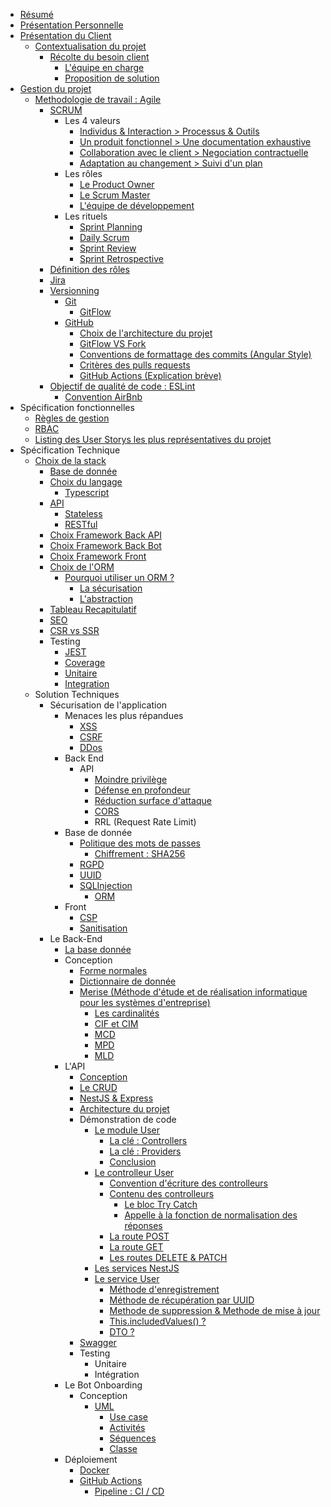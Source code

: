 - <a href='./resume.md'>Résumé</a>
- <a href='./self-pres.md'>Présentation Personnelle</a>
- <a href='./project-pres.md'>Présentation du Client</a>
  - <a href='./project-pres.md#context'>Contextualisation du projet</a>
    - <a href='./project-pres#client'>Récolte du besoin client</a>
      - <a href='./project-pres.md#team'>L'équipe en charge</a>
      - <a href='./project-pres.md#proposition-de-solution--discord-vs-from-sratch'>Proposition de solution</a>
- <a href='./project-management.md'>Gestion du projet</a>
  - <a href='./project-management.md#méthodologie-de-travail--agile'>Methodologie de travail : Agile
      - <a href='./project-management.md#scrum'>SCRUM</a>
        - Les 4 valeurs
          - <a href='./project-management.md#individus--interaction--processus--outils'>Individus & Interaction > Processus & Outils</a>
          - <a href='./project-management.md#un-produit-fonctionnel--une-documentation-exhaustive'>Un produit fonctionnel > Une documentation exhaustive</a>
          - <a href='./project-management.md#collaboration-avec-le-client--negociation-contractuelle'>Collaboration avec le client > Negociation contractuelle</a>
          - <a href='./project-management.md#adaptation-au-changement--suivi-dun-plan'>Adaptation au changement > Suivi d'un plan</a>
        - Les rôles
          - <a href='./project-management.md#product-owner'>Le Product Owner</a>
          - <a href='./project-management.md#le-scrum-master'>Le Scrum Master</a>
          - <a href='./project-management.md#léquipe-de-développement'>L'équipe de développement</a>
        - Les rituels
          - <a href='./project-management.md#sprint-planning'>Sprint Planning</a>
          - <a href='./project-management.md#daily-scrum'>Daily Scrum</a>
          - <a href='./project-management.md#sprint-review'>Sprint Review</a>
          - <a href='./project-management.md#sprint-retrospective'>Sprint Retrospective</a>
      - <a href='./project-management.md#définition-des-rôles'>Définition des rôles</a>
      - <a href='./project-management.md#jira'>Jira</a>
    - <a href='./project-management.md#versionning'>Versionning</a>
      - <a href='./project-management.md#git'>Git</a>
        - <a href='./project-management.md#gitflow'>GitFlow</a>
      - <a href='./project-management.md#github'>GitHub</a>
        - <a href='./project-management.md#mono-repository-vs-multi-repository'>Choix de l'architecture du projet</a>
        - <a href='./project-management.md#gitflow-vs-fork'>GitFlow VS Fork</a>
        - <a href='./project-management.md#convention-de-formatage-des-commits'>Conventions de formattage des commits (Angular Style)</a>
        - <a href='./project-management.md#critères-des-pull-requests'>Critères des pulls requests</a>
        - <a href='./project-management.md#github-actions'>GitHub Actions (Explication brève)</a>
    - <a href='./project-management.md#qualité-de-code--eslint'>Objectif de qualité de code : ESLint</a>
      - <a href='./project-management.md#la-convention-airbnb'>Convention AirBnb</a>
- Spécification fonctionnelles
  - <a href='./gestion-rules.md'>Règles de gestion</a>
  - <a href='./rbac.md'>RBAC</a>
  - <a href='./user-stories.md'>Listing des User Storys les plus représentatives du projet</a>
- Spécification Technique
  - <a href='./stack-choice.md'>Choix de la stack</a>
    - <a href='./stack-choice.md#la-base-de-données--postgresql'>Base de donnée</a>
    - <a href='./stack-choice.md#choix-du-langage'>Choix du langage</a>
      - <a href='./stack-choice.md#typescript'>Typescript</a>
    - <a href='./stack-choice.md#api'>API</a>
      - <a href='./stack-choice.md#stateless'>Stateless</a>
      - <a href='./stack-choice.md#restful-api'>RESTful</a>
    - <a href='./stack-choice.md#analyse-du-framework-back-end-api'>Choix Framework Back API</a>
    - <a href='./stack-choice.md#choix-du-framework-back-end-bot'>Choix Framework Back Bot</a>
    - <a href='./stack-choice.md#analyse-du-framework-front-end'>Choix Framework Front</a>
    - <a href='./stack-choice.md#analyse-de-lorm-object-relationnal-mapping'>Choix de l'ORM</a>
      - <a href='./stack-choice.md#pourquoi-utiliser-un-orm'>Pourquoi utiliser un ORM ?</a>
        - <a href='./stack-choice.md#la-sécurisation'>La sécurisation</a>
        - <a href='./stack-choice.md#labstraction'>L'abstraction</a>
    - <a href='./stack-choice.md#tableau-récapitulatif'>Tableau Recapitulatif</a>
    - <a href='./stack-choice.md#seo'>SEO</a>
    - <a href='./stack-choice.md#csr'>CSR vs SSR</a>
    - Testing
      - <a href='./stack-choice.md#jest'>JEST</a>
      - <a href='./stack-choice.md#coverage'>Coverage</a>
      - <a href='./stack-choice.md#le-test-unitaire'>Unitaire</a>
      - <a href='./stack-choice.md#le-test-dintégration'>Integration</a>
  - Solution Techniques
    - Sécurisation de l'application
      - Menaces les plus répandues
        - <a href='./technical-solutions/security.md#xss'>XSS</a>
        - <a href='./technical-solutions/security.md#csrf'>CSRF</a>
        - <a href='./technical-solutions/security.md#ddos-distributed-denial-of-service--attaque-par-déni-de-service'>DDos</a>
      - Back End
        - API
          - <a href='./technical-solutions/backend/security.md#moindre-privilège'>Moindre privilège</a>
          - <a href='./technical-solutions/backend/security.md#défense-en-profondeur'>Défense en profondeur</a>
          - <a href='./technical-solutions/backend/security.md#réduction-de-la-surface-dattaque'>Réduction surface d'attaque</a>
          - <a href='./technical-solutions/backend/security.md#cors'>CORS</a>
          - RRL (Request Rate Limit)
      - Base de donnée
        - <a href='./technical-solutions/backend/security.md#politique-des-mots-de-passe'>Politique des mots de passes</a>
          - <a href='./technical-solutions/backend/security.md#chiffrement--sha-256'>Chiffrement : SHA256</a>
        - <a href='./technical-solutions/backend/security.md#rgpd-règlement-général-sur-la-protection-des-données'>RGPD</a>
        - <a href='./technical-solutions/backend/security.md#uuid-universally-unique-identifiers'>UUID</a>
        - <a href='./technical-solutions/backend/security.md#sqlinjection'>SQLInjection
          - <a href='./technical-solutions/backend/security.md#orm'>ORM</a>
      - Front
        - <a href='./technical-solutions/security.md#csp'>CSP</a>
        - <a href='./technical-solutions/security.md#sanitisation'>Sanitisation</a>
    - Le Back-End
      -  <a href='technical-solutions/backend/database.md'>La base donnée</a>
        - Conception
          - <a href='technical-solutions/backend/database.md#formes-normales'>Forme normales</a>
          - <a href='technical-solutions/backend/database.md#dictionnaire-de-donnée'>Dictionnaire de donnée</a>
          - <a href='technical-solutions/backend/database.md#merise'>Merise (Méthode d'étude et de réalisation informatique pour les systèmes d'entreprise)</a>
            - <a href='technical-solutions/backend/database.md#les-cardinalités'>Les cardinalités</a>
            - <a href='technical-solutions/backend/database.md#cif-ou-cim'>CIF et CIM</a>
            - <a href='technical-solutions/backend/database.md#mcd-modèle-conceptuel-de-donnée'>MCD</a>
            - <a href='technical-solutions/backend/database.md#mpd-modèle-physique-de-donnée'>MPD</a>
            - <a href='technical-solutions/backend/database.md#mld-modèle-logique-de-donnée'>MLD</a>
      - L'API
        - <a href='technical-solutions/backend/api.md#conception'>Conception</a>
        - <a href='technical-solutions/backend/api.md#crud-create-read-update-delete'>Le CRUD</a>
        - <a href='technical-solutions/backend/api.md#nestjs--express'>NestJS & Express</a>
        - <a href='technical-solutions/backend/api.md#architecture-de-lapi--nestjs'>Architecture du projet</a>
        - Démonstration de code
          - <a href='technical-solutions/backend/api.md#le-module--user'>Le module User</a>
            - <a href='technical-solutions/backend/api.md#la-clé-controllers'>La clé : Controllers</a>
            - <a href='technical-solutions/backend/api.md#la-clé-providers'>La clé : Providers</a>
            - <a href='technical-solutions/backend/api.md#conclusion-module'>Conclusion</a>
          - <a href='technical-solutions/backend/api.md#le-controlleur--user'>Le controlleur User</a>
            - <a href='technical-solutions/backend/api.md#conventions-décriture-des-controlleurs'>Convention d'écriture des controlleurs</a>
            - <a href='technical-solutions/backend/api.md#contenu-des-controlleurs'>Contenu des controlleurs</a>
              - <a href='technical-solutions/backend/api.md#le-bloc-try-catch'>Le bloc Try Catch</a>
              - <a href='technical-solutions/backend/api.md#appelle-à-la-fonction-de-normalisation-des-réponses'>Appelle à la fonction de normalisation des réponses</a>
            - <a href='technical-solutions/backend/api.md#la-route-post'>La route POST</a>
            - <a href='technical-solutions/backend/api.md#la-route-get'>La route GET</a>
            - <a href='technical-solutions/backend/api.md#les-routes-delete--patch'>Les routes DELETE & PATCH</a>
          - <a href='technical-solutions/backend/api.md#les-services'>Les services NestJS</a>
          - <a href='technical-solutions/backend/api.md#le-service--user'>Le service User</a>
            - <a href='technical-solutions/backend/api.md#méthode-denregistrement'>Méthode d'enregistrement</a>
            - <a href='technical-solutions/backend/api.md#méthode-de-récupération-par-uuid'>Méthode de récupération par UUID</a>
            - <a href='technical-solutions/backend/api.md#methode-de-suppression--methode-de-mise-à-jour'>Methode de suppression & Methode de mise à jour</a>
            - <a href='technical-solutions/backend/api.md#thisincludedvalues'>This.includedValues() ?</a>
            - <a href='technical-solutions/backend/api.md#dto'>DTO ?</a>
        - <a href='technical-solutions/backend/api.md#swagger'>Swagger</a>
        - Testing
          - Unitaire
          - Intégration
      - Le Bot Onboarding
        - Conception
          - <a href='./technical-solutions/backend/onboarding.md#uml-unified-modeling-language'>UML</a>
            - <a href='./technical-solutions/backend/onboarding.md#use-case-diagramme-de-cas-dutilisation--zoom-x1'>Use case</a>
            - <a href='./technical-solutions/backend/onboarding.md#activity-diagram-diagramme-dactivités--zoom-x2'>Activités</a>
            - <a href='./technical-solutions/backend/onboarding.md#diagramme-de-séquence--zoom-x3'>Séquences</a>
            - <a href='./technical-solutions/backend/onboarding.md#diagramme-de-classe--zoom-x4'>Classe</a>
      - Déploiement
        - <a href='./technical-solutions/deploy.md#docker'>Docker</a>
        - <a href='./technical-solutions/deploy.md#github-actions'>GitHub Actions</a>
          - <a href='./technical-solutions/deploy.md#la-pipeline-ci--cd-continueous-integration--continueous-deployement-de-lapi'>Pipeline : CI / CD</a>